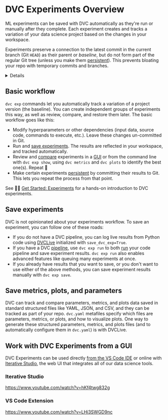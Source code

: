 # DVC Experiments Overview

ML experiments can be saved with DVC automatically as they're run or manually
after they complete. Each experiment creates and tracks a variation of your data
science project based on the changes in your <abbr>workspace</abbr>.

Experiments preserve a connection to the latest commit in the current branch
(Git `HEAD`) as their parent or _baseline_, but do not form part of the regular
Git tree (unless you make them [persistent]). This prevents bloating your repo
with temporary commits and branches.

<details>

### ⚙️ How does DVC track experiments?

Experiments are custom [Git references] (found in `.git/refs/exps`) with one or
more commits based on `HEAD`. These commits are hidden and not checked out by
DVC. Note that these are not pushed to Git remotes by default either (see
`dvc exp push`).

Note that DVC Experiments require a unique name to identify them. DVC will
auto-generate one by default, such as `puffy-daks`. A custom name can be set
instead, using the `--name`/`-n` option of `dvc exp run`/`dvc exp save`. These
names can be used to reference experiments in other `dvc exp` subcommands.

</details>

[git references]: https://iterative.ai/blog/experiment-refs/

## Basic workflow

`dvc exp` commands let you automatically track a variation of a project version
(the baseline). You can create independent groups of experiments this way, as
well as review, compare, and restore them later. The basic workflow goes like
this:

- Modify hyperparameters or other dependencies (input data, source code,
  commands to execute, etc.). Leave these changes un-committed in Git.
- Run and [save experiments]. The results are reflected in your
  <abbr>workspace</abbr>, and tracked automatically.
- Review and [compare] experiments in a [GUI] or from the command line with
  `dvc exp show`, using `dvc metrics` and `dvc plots` to identify the best
  one(s). Repeat 🔄
- Make certain experiments [persistent] by committing their results to Git. This
  lets you repeat the process from that point.

[save experiments]: #saving-experiments
[compare]: /doc/user-guide/experiment-management/comparing-experiments
[gui]: #work-with-dvc-experiments-from-a-gui
[persistent]: /doc/user-guide/experiment-management/persisting-experiments

<admon type="">

See 👨‍💻 [Get Started: Experiments] for a hands-on introduction to DVC
experiments.

</admon>

[get started: experiments]: /doc/start/experiments

## Save experiments

DVC is not opinionated about your experiments workflow. To save an experiment,
you can follow one of these roads:

- If you do not have a DVC pipeline, you can log live results from Python code
  using [DVCLive] initialized with `save_dvc_exp=True`.
- If you have a DVC [pipeline], use `dvc exp run` to both [run] your code
  pipeline and save experiment results. `dvc exp run` also enables advanced
  features like queuing many experiments at once.
- If you already have results that you want to save, or you don't want to use
  either of the above methods, you can save experiment results manually with
  `dvc exp save`.

[pipeline]: /doc/user-guide/pipelines
[run]: /doc/user-guide/experiment-management/running-experiments
[dvclive]: /doc/dvclive

## Save metrics, plots, and parameters

DVC can track and compare parameters, metrics, and plots data saved in standard
structured files like YAML, JSON, and CSV, and they can be tracked as part of
your repo. `dvc.yaml` metafiles specify which files are parameters, metrics, or
plots, and how to visualize plots. One way to generate these structured
parameters, metrics, and plots files (and to automatically configure them in
`dvc.yaml`) is with DVCLive.

## Work with DVC Experiments from a GUI

DVC Experiments can be used directly [from the VS Code IDE] or online with
[Iterative Studio], the web UI that integrates all of our data science tools.

[from the vs code ide]: /doc/vs-code-extension
[iterative studio]: /doc/studio

### Iterative Studio

https://www.youtube.com/watch?v=hKf4twg832g

### VS Code Extension

https://www.youtube.com/watch?v=LHi3SWGD9nc

